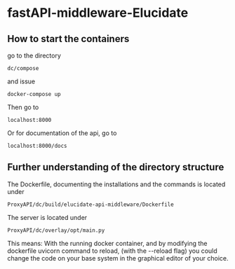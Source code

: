 # fastAPI-middleware-Elucidate

## How to start the containers

go to the directory 

    dc/compose 
    
and issue 

    docker-compose up


Then go to 

    localhost:8000


Or for documentation of the api, go to 

    localhost:8000/docs


## Further understanding of the directory structure

The Dockerfile, documenting the installations and the 
commands is located under 

    ProxyAPI/dc/build/elucidate-api-middleware/Dockerfile

The server is located under

    ProxyAPI/dc/overlay/opt/main.py
    
This means: 
With the running docker container, and 
by modifying the dockerfile uvicorn command to reload,
(with the --reload flag)
you could change the code on your base system in the graphical
editor of your choice.

